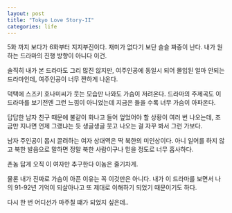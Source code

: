 ```yaml
---
layout: post
title: "Tokyo Love Story-II"
categories: life
---
```


5화 까지 보다가 6화부터 지지부진이다. 재미가 없다기 보단 슬슬 짜증이 난다. 내가 원하는 드라마의 진행 방향이 아니다 이건. 

솔직히 내가 본 드라마도 그리 많진 않지만, 여주인공에 동일시 되어 몰입된 얼마 안되는 드라마인데, 여주인공이 너무 짠하게 나온다.

덕택에 스즈키 호나미씨가 웃는 모습만 나와도 가슴이 저려온다. 드라마의 주제곡도 이 드라마를 보기전엔 그런 느낌이 아니었는데 지금은 들을 수록 너무 가슴이 아파온다.

답답한 남자 친구 때문에 불같이 화나고 들어 엎었어야 할 상황이 여러 번 나오는데, 조금만 지나면 언제 그랬냐는 듯 생글생글 웃고 나오는 걸 자꾸 봐서 그런 가보다. 

남자 주인공이 몹시 끌려하는 여자 상대역은 딱 북한의 미인상이다. 아니 일어를 하지 않고 북한 발음으로 말하면 정말 북한 사람이구나 믿을 정도로 너무 흡사하다.

촌놈 답게 오직 이 여자만 추구한다 이놈은 줄기차게.

물론 내가 진짜로 가슴이 아픈 이유는 꼭 이것만은 아니다. 내가 이 드라마를 보면서 나의 91-92년 기억이 되살아나고 또 제대로 이해하기 되었기 때문이기도 하다.

다시 한 번 어디선가 마주칠 떄가 되었지 싶은데..